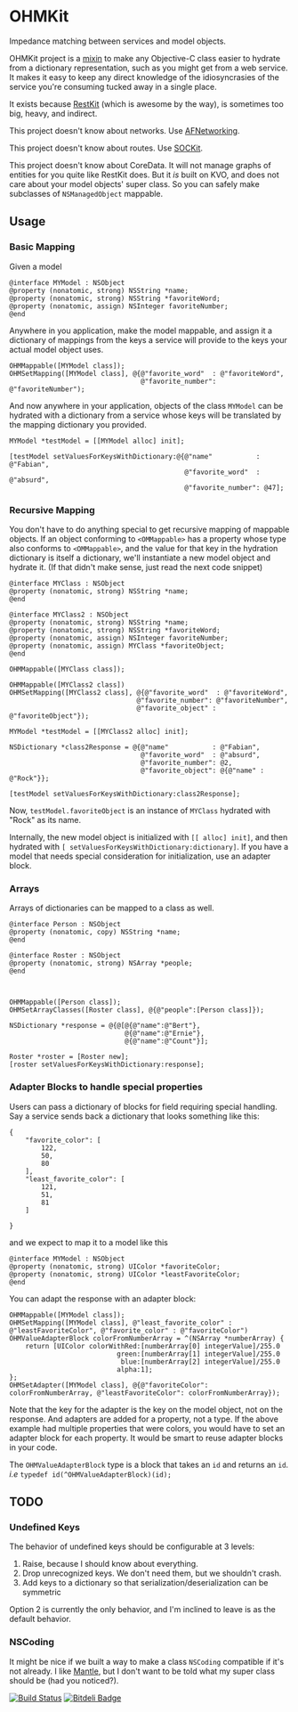 # OHMKit

Impedance matching between services and model objects.

OHMKit project is a [mixin](http://en.wikipedia.org/wiki/Mixin) to make any Objective-C class easier to hydrate from a dictionary representation, such as you might get from a web service. It makes it easy to keep any direct knowledge of the idiosyncrasies of the service you're consuming tucked away in a single place.

It exists because [RestKit](https://github.com/RestKit/RestKit) (which is awesome by the way), is sometimes too big, heavy, and indirect.

This project doesn't know about networks. Use [AFNetworking](https://github.com/AFNetworking/AFNetworking).

This project doesn't know about routes. Use [SOCKit](https://github.com/jverkoey/sockit).

This project doesn't know about CoreData. It will not manage graphs of entities for you quite like RestKit does. But it *is* built on KVO, and does not care about your model objects' super class. So you can safely make subclasses of `NSManagedObject` mappable.

## Usage

### Basic Mapping

Given a model

```
@interface MYModel : NSObject
@property (nonatomic, strong) NSString *name;
@property (nonatomic, strong) NSString *favoriteWord;
@property (nonatomic, assign) NSInteger favoriteNumber;
@end
```

Anywhere in you application, make the model mappable, and assign it a dictionary of mappings from the keys a service will provide to the keys your actual model object uses. 

```
OHMMappable([MYModel class]);
OHMSetMapping([MYModel class], @{@"favorite_word"  : @"favoriteWord",
                                 @"favorite_number": @"favoriteNumber");
```
	
And now anywhere in your application, objects of the class `MYModel` can be hydrated with a dictionary from a service whose keys will be translated by the mapping dictionary you provided.

```
MYModel *testModel = [[MYModel alloc] init];

[testModel setValuesForKeysWithDictionary:@{@"name"           : @"Fabian",
                                            @"favorite_word"  : @"absurd",
                                            @"favorite_number": @47];
```

### Recursive Mapping

You don't have to do anything special to get recursive mapping of mappable objects. If an object conforming to `<OMMappable>` has a property whose type also conforms to `<OMMappable>`, and the value for that key in the hydration dictionary is itself a dictionary, we'll instantiate a new model object and hydrate it. (If that didn't make sense, just read the next code snippet)

```
@interface MYClass : NSObject
@property (nonatomic, strong) NSString *name;
@end

@interface MYClass2 : NSObject
@property (nonatomic, strong) NSString *name;
@property (nonatomic, strong) NSString *favoriteWord;
@property (nonatomic, assign) NSInteger favoriteNumber;
@property (nonatomic, assign) MYClass *favoriteObject;
@end

OHMMappable([MYClass class]);

OHMMappable([MYClass2 class])
OHMSetMapping([MYClass2 class], @{@"favorite_word"  : @"favoriteWord", 
                                @"favorite_number": @"favoriteNumber", 
                                @"favorite_object" : @"favoriteObject"});

MYModel *testModel = [[MYClass2 alloc] init];
                             
NSDictionary *class2Response = @{@"name"           : @"Fabian", 
                                 @"favorite_word"  : @"absurd", 
                                 @"favorite_number": @2, 
                                 @"favorite_object": @{@"name" : @"Rock"}};

[testModel setValuesForKeysWithDictionary:class2Response];
```

Now, `testModel.favoriteObject` is an instance of `MYClass` hydrated with "Rock" as its name.

Internally, the new model object is initialized with `[[ alloc] init]`, and then hydrated with `[ setValuesForKeysWithDictionary:dictionary]`. If you have a model that needs special consideration for initialization, use an adapter block.

### Arrays

Arrays of dictionaries can be mapped to a class as well.

```
@interface Person : NSObject
@property (nonatomic, copy) NSString *name;
@end

@interface Roster : NSObject
@property (nonatomic, strong) NSArray *people;
@end



OHMMappable([Person class]);
OHMSetArrayClasses([Roster class], @{@"people":[Person class]});

NSDictionary *response = @{@[@{@"name":@"Bert"},
                             @{@"name":@"Ernie"},
                             @{@"name":@"Count"}];

Roster *roster = [Roster new];
[roster setValuesForKeysWithDictionary:response];
```

### Adapter Blocks to handle special properties

Users can pass a dictionary of blocks for field requiring special handling. Say a service sends back a dictionary that looks something like this:

```
{
    "favorite_color": [
        122,
        50,
        80
    ],
    "least_favorite_color": [
        121,
        51,
        81
    ]

}
```

and we expect to map it to a model like this

```
@interface MYModel : NSObject
@property (nonatomic, strong) UIColor *favoriteColor;
@property (nonatomic, strong) UIColor *leastFavoriteColor;
@end
```

You can adapt the response with an adapter block:

```	
OHMMappable([MYModel class]);
OHMSetMapping([MYModel class], @"least_favorite_color" : @"leastFavoriteColor", @"favorite_color" : @"favoriteColor")
OHMValueAdapterBlock colorFromNumberArray = ^(NSArray *numberArray) {
    return [UIColor colorWithRed:[numberArray[0] integerValue]/255.0
                           green:[numberArray[1] integerValue]/255.0
                            blue:[numberArray[2] integerValue]/255.0
                           alpha:1];
};
OHMSetAdapter([MYModel class], @{@"favoriteColor": colorFromNumberArray, @"leastFavoriteColor": colorFromNumberArray});
```

Note that the key for the adapter is the key on the model object, not on the response. And adapters are added for a property, not a type. If the above example had multiple properties that were colors, you would have to set an adapter block for each property. It would be smart to reuse adapter blocks in your code.

The `OHMValueAdapterBlock` type is a block that takes an `id` and returns an `id`. *i.e* `typedef id(^OHMValueAdapterBlock)(id);`


## TODO

### Undefined Keys

The behavior of undefined keys should be configurable at 3 levels:

1. Raise, because I should know about everything.
2. Drop unrecognized keys. We don't need them, but we shouldn't crash.
3. Add keys to a dictionary so that serialization/deserialization can be symmetric

Option 2 is currently the only behavior, and I'm inclined to leave is as the default behavior.

### NSCoding

It might be nice if we built a way to make a class `NSCoding` compatible if it's not already. I like [Mantle](https://github.com/github/Mantle), but I don't want to be told what my super class should be (had you noticed?).

[![Build Status](https://travis-ci.org/fcanas/OHMKit.png?branch=master)](https://travis-ci.org/fcanas/OHMKit)
[![Bitdeli Badge](https://d2weczhvl823v0.cloudfront.net/fcanas/ohmkit/trend.png)](https://bitdeli.com/free "Bitdeli Badge")

